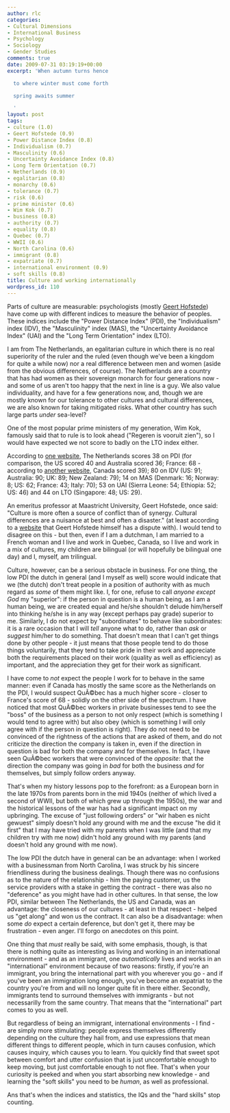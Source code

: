 ```yaml
---
author: rlc
categories:
- Cultural Dimensions
- International Business
- Psychology
- Sociology
- Gender Studies
comments: true
date: 2009-07-31 03:19:19+00:00
excerpt: 'When autumn turns hence

  to where winter must come forth

  spring awaits summer

  '
layout: post
tags:
- culture (1.0)
- Geert Hofstede (0.9)
- Power Distance Index (0.8)
- Individualism (0.7)
- Masculinity (0.6)
- Uncertainty Avoidance Index (0.8)
- Long Term Orientation (0.7)
- Netherlands (0.9)
- egalitarian (0.8)
- monarchy (0.6)
- tolerance (0.7)
- risk (0.6)
- prime minister (0.6)
- Wim Kok (0.7)
- business (0.8)
- authority (0.7)
- equality (0.8)
- Quebec (0.7)
- WWII (0.6)
- North Carolina (0.6)
- immigrant (0.8)
- expatriate (0.7)
- international environment (0.9)
- soft skills (0.8)
title: Culture and working internationally
wordpress_id: 110
---
```


Parts of culture are measurable: psychologists (mostly [Geert Hofstede](http://geert-hofstede.com/)) have come up with different indices to measure the behavior of peoples. These indices include the "Power Distance Index" (PDI), the "Individualism" index (IDV), the "Masculinity" index (MAS), the "Uncertainty Avoidance Index" (UAI) and the "Long Term Orientation" index (LTO).

I am from The Netherlands, an egalitarian culture in which there is no real superiority of the ruler and the ruled (even though we've been a kingdom for quite a while now) nor a real difference between men and women (aside from the obvious differences, of course). The Netherlands are a country that has had women as their sovereign monarch for four generations now - and some of us aren't too happy that the next in line is a guy. We also value individuality, and have for a few generations now, and, though we are mostly known for our tolerance to other cultures and cultural differences, we are also known for taking mitigated risks. What other country has such large parts _under_ sea-level?

One of the most popular prime ministers of my generation, Wim Kok, famously said that to rule is to look ahead ("Regeren is vooruit zien"), so I would have expected we not score to badly on the LTO index either.

According to [one website](http://www.clearlycultural.com/geert-hofstede-cultural-dimensions/uncertainty-avoidance-index/), The Netherlands scores 38 on PDI (for comparison, the US scored 40 and Australia scored 36; France: 68 - according to [another website](https://web.archive.org/web/20161202054358/http://www.kwintessential.co.uk/map/hofstede-power-distance-index.html), Canada scored 39); 80 on IDV (US: 91; Australia: 90; UK: 89; New Zealand: 79); 14 on MAS (Denmark: 16; Norway: 8; US: 62; France: 43; Italy: 70); 53 on UAI (Sierra Leone: 54; Ethiopia: 52; US: 46) and 44 on LTO (Singapore: 48; US: 29).

An emeritus professor at Maastricht University, Geert Hofstede, once said: "Culture is more often a source of conflict than of synergy. Cultural differences are a nuisance at best and often a disaster." (at least according to a [website](http://www.geert-hofstede.com/) that Geert Hofstede himself has a dispute with). I would tend to disagree on this - but then, even if I am a dutchman, I am married to a French woman and I live and work in Quebec, Canada, so I live and work in a mix of cultures, my children are bilingual (or will hopefully be bilingual one day) and I, myself, am trilingual.

Culture, however, can be a serious obstacle in business. For one thing, the low PDI the dutch in general (and I myself as well) score would indicate that we (the dutch) don't treat people in a position of authority with as much regard as _some_ of them might like. I, for one, refuse to call _anyone except God_ my "superior": if the person in question is a human being, as I am a human being, we are created equal and he/she shouldn't delude him/herself into thinking he/she is in any way (except perhaps pay grade) superior to me. Similarly, I do not expect by "subordinates" to behave like subordinates: it is a rare occasion that I will _tell_ anyone what to do, rather than _ask_ or _suggest_ him/her to do something. That doesn't mean that I can't get things done by other people - it just means that those people tend to do those things voluntarily, that they tend to take pride in their work and appreciate both the requirements placed on their work (quality as well as efficiency) as important, and the appreciation they get for their work as significant.

I have come to _not_ expect the people I work for to behave in the same manner: even if Canada has mostly the same score as the Netherlands on the PDI, I would suspect QuÃ©bec has a much higher score - closer to France's score of 68 - solidly on the other side of the spectrum. I have noticed that most QuÃ©bec workers in private businesses tend to see the "boss" of the business as a person to not only respect (which is something I would tend to agree with) but also obey (which is something I will only agree with if the person in question is right). They do not need to be convinced of the rightness of the actions that are asked of them, and do not criticize the direction the company is taken in, even if the direction in question is bad for both the company and for themselves. In fact, I have seen QuÃ©bec workers that were convinced of the _opposite_: that the direction the company was going in _bad_ for both the business _and_ for themselves, but simply follow orders anyway.

That's when my history lessons pop to the forefront: as a European born in the late 1970s from parents born in the mid 1940s (neither of which lived a second of WWII, but both of which grew up through the 1950s), the war and the historical lessons of the war has had a significant impact on my upbringing. The excuse of "just following orders" or "wir haben es nicht gewuest" simply doesn't hold any ground with me and the excuse "he did it first" that I may have tried with my parents when I was little (and that my children try with me now) didn't hold any ground with my parents (and doesn't hold any ground with me now).

The low PDI the dutch have in general can be an advantage: when I worked with a businessman from North Carolina, I was struck by his sincere friendliness during the business dealings. Though there was no confusions as to the nature of the relationship - him the paying customer, us the service providers with a stake in getting the contract - there was also no "deference" as you might have had in other cultures. In that sense, the low PDI, similar between The Netherlands, the US and Canada, was an advantage: the closeness of our cultures - at least in that respect - helped us "get along" and won us the contract. It can also be a disadvantage: when some _do_ expect a certain deference, but don't get it, there may be frustration - even anger. I'll forgo on anecdotes on this point.

One thing that _must_ really be said, with some emphasis, though, is that there is nothing quite as interesting as living and working in an international environment - and as an immigrant, one _automatically_ lives and works in an "international" environment because of two reasons: firstly, if you're an immigrant, you bring the international part with you wherever you go - and if you've been an immigration long enough, you've become an expatriat to the country you're from and will no longer quite fit in there either. Secondly, immigrants tend to surround themselves with immigrants - but not necessarilly from the same country. That means that the "international" part comes to you as well.

But regardless of being an immigrant, international environments - I find - are simply more stimulating: people express themselves differently depending on the culture they hail from, and use expressions that mean different things to different people, which in turn causes confusion, which causes inquiry, which causes you to learn. You quickly find that sweet spot between comfort and utter confusion that is just uncomfortable enough to keep moving, but just comfortable enough to not flee. That's when your curiosity is peeked and when you start absorbing new knowledge - and learning the "soft skills" you need to be _human_, as well as professional.

Ans that's when the indices and statistics, the IQs and the "hard skills" stop counting.